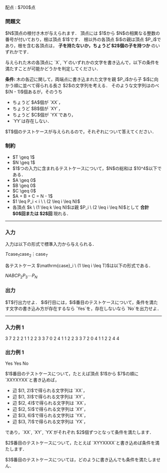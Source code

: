 
<div>

<span>

<span>

<p>
配点 : $700$点
</p>

<div>

<section>

### **問題文**

<p>
$N$頂点の根付き木が与えられます．
頂点には $1$から $N$の相異なる整数の番号が付いており，根は頂点 $1$です．
根以外の各頂点 $i$の親は頂点 $P_i$であり，根を含む各頂点は，
<b>
子を持たないか，ちょうど $2$個の子を持つか
</b>
のいずれかです．
</p>

<p>
与えられた木の各頂点に `X`, `Y`のいずれかの文字を書き込んで，以下の条件を満たすことが可能かどうかを判定してください．
</p>

<p>

<b>
条件:
</b>
木の各辺に関して，両端点に書き込まれた文字を親 $P_i$から子 $i$に向かう順に並べて得られる長さ $2$の文字列を考える．
そのような文字列はのべ $(N - 1)$個あるが，そのうち
</p>

<ul>

<li>
ちょうど $A$個が `XX`，
</li>

<li>
ちょうど $B$個が `XY`，
</li>

<li>
ちょうど $C$個が `YX`であり，
</li>

<li>
`YY`は存在しない．
</li>

</ul>

<p>
$T$個のテストケースが与えられるので，それぞれについて答えてください．
</p>

</section>

</div>

<div>

<section>

### **制約**

<ul>

<li>
$T \geq 1$
</li>

<li>
$N \geq 1$
</li>

<li>
$1$つの入力に含まれるテストケースについて，$N$の総和は $10^4$以下である．
</li>

<li>
$A \geq 0$
</li>

<li>
$B \geq 0$
</li>

<li>
$C \geq 0$
</li>

<li>
$A + B + C = N - 1$
</li>

<li>
$1 \leq P_i < i \ \ (2 \leq i \leq N)$
</li>

<li>
各頂点 $k \ (1 \leq k \leq N)$は親 $P_i \ (2 \leq i \leq N)$として
<b>
合計 $0$回または $2$回
</b>
現れる．
</li>

</ul>

</section>

</div>

---

<div>

<div>

<section>

### **入力**

<p>
入力は以下の形式で標準入力から与えられる．
</p>

<div>

$T$$\mathrm{case}_1$$\mathrm{case}_2$$\vdots$$\mathrm{case}_T$
</div>

<p>
各テストケース $\mathrm{case}_i \ (1 \leq i \leq T)$は以下の形式である．
</p>

<div>

$N$$A$$B$$C$$P_2$$P_3$$\cdots$$P_N$
</div>

</section>

</div>

<div>

<section>

### **出力**

<p>
$T$行出力せよ．
$i$行目には，$i$番目のテストケースについて，条件を満たす文字の書き込み方が存在するなら `Yes`を，存在しないなら `No`を出力せよ．
</p>

</section>

</div>

</div>

---

<div>

<section>

### **入力例 1**

<div>

3
7 2 2 2
1 1 2 2 3 3
7 0 2 4
1 1 2 2 3 3
7 2 0 4
1 1 2 2 4 4

</div>

</section>

</div>

<div>

<section>

### **出力例 1**

<div>

Yes
Yes
No

</div>

<p>
$1$番目のテストケースについて，たとえば頂点 $1$から $7$の順に `XXYXYXX`と書き込めば，
</p>

<ul>

<li>
辺 $(1, 2)$で得られる文字列は `XX`，
</li>

<li>
辺 $(1, 3)$で得られる文字列は `XY`，
</li>

<li>
辺 $(2, 4)$で得られる文字列は `XX`，
</li>

<li>
辺 $(2, 5)$で得られる文字列は `XY`，
</li>

<li>
辺 $(3, 6)$で得られる文字列は `YX`，
</li>

<li>
辺 $(3, 7)$で得られる文字列は `YX`，
</li>

</ul>

<p>
であり，`XX`, `XY`, `YX`がそれぞれ $2$個ずつとなって条件を満たします．
</p>

<p>
$2$番目のテストケースについて，たとえば `XYYXXXX`と書き込めば条件を満たします．
</p>

<p>
$3$番目のテストケースについては，どのように書き込んでも条件を満たしません．
</p>

</section>

</div>

</span>

</span>

</div>
